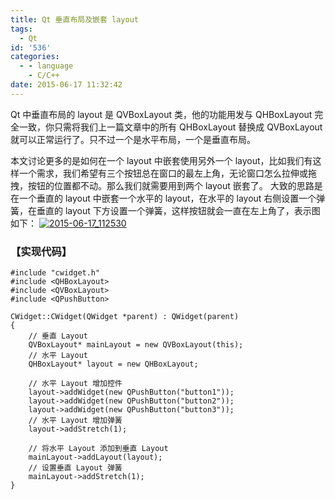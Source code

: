 ```yaml
---
title: Qt 垂直布局及嵌套 layout
tags:
  - Qt
id: '536'
categories:
  - - language
    - C/C++
date: 2015-06-17 11:32:42
---
```


Qt 中垂直布局的 layout 是 QVBoxLayout 类，他的功能用发与 QHBoxLayout 完全一致，你只需将我们上一篇文章中的所有 QHBoxLayout 替换成 QVBoxLayout 就可以正常运行了。只不过一个是水平布局，一个是垂直布局。
<!-- more -->
本文讨论更多的是如何在一个 layout 中嵌套使用另外一个 layout，比如我们有这样一个需求，我们希望有三个按钮总在窗口的最左上角，无论窗口怎么拉伸或拖拽，按钮的位置都不动。那么我们就需要用到两个 layout 嵌套了。 大致的思路是在一个垂直的 layout 中嵌套一个水平的 layout，在水平的 layout 右侧设置一个弹簧，在垂直的 layout 下方设置一个弹簧，这样按钮就会一直在左上角了，表示图如下： [![2015-06-17_112530](http://www.mycode.net.cn/wp-content/uploads/2015/06/2015-06-17_112530.png)](http://www.mycode.net.cn/wp-content/uploads/2015/06/2015-06-17_112530.png)

### 【实现代码】

```
#include "cwidget.h"
#include <QHBoxLayout>
#include <QVBoxLayout>
#include <QPushButton>

CWidget::CWidget(QWidget *parent) : QWidget(parent)
{
    // 垂直 Layout
    QVBoxLayout* mainLayout = new QVBoxLayout(this);
    // 水平 Layout
    QHBoxLayout* layout = new QHBoxLayout;

    // 水平 Layout 增加控件
    layout->addWidget(new QPushButton("button1"));
    layout->addWidget(new QPushButton("button2"));
    layout->addWidget(new QPushButton("button3"));
    // 水平 Layout 增加弹簧
    layout->addStretch(1);

    // 将水平 Layout 添加到垂直 Layout
    mainLayout->addLayout(layout);
    // 设置垂直 Layout 弹簧
    mainLayout->addStretch(1);
}
```